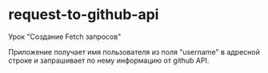 # request-to-github-api
Урок "Создание Fetch запросов"

Приложение получает имя пользователя из поля "username" в адресной строке и запрашивает по нему информацию от github API.

